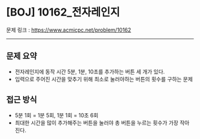 # [BOJ] 10162_전자레인지

문제 링크 : https://www.acmicpc.net/problem/10162

-------------------
## 문제 요약
  - 전자레인지에 동작 시간 5분, 1분, 10초를 추가하는 버튼 세 개가 있다.
  - 입력으로 주어진 시간을 맞추기 위해 최소로 눌러야하는 버튼의 횟수를 구하는 문제

## 접근 방식
  - 5분 1회 = 1분 5회, 1분 1회 = 10초 6회
  - 최대한 시간을 많이 추가해주는 버튼을 눌러야 총 버튼을 누르는 횟수가 가장 작아진다.
